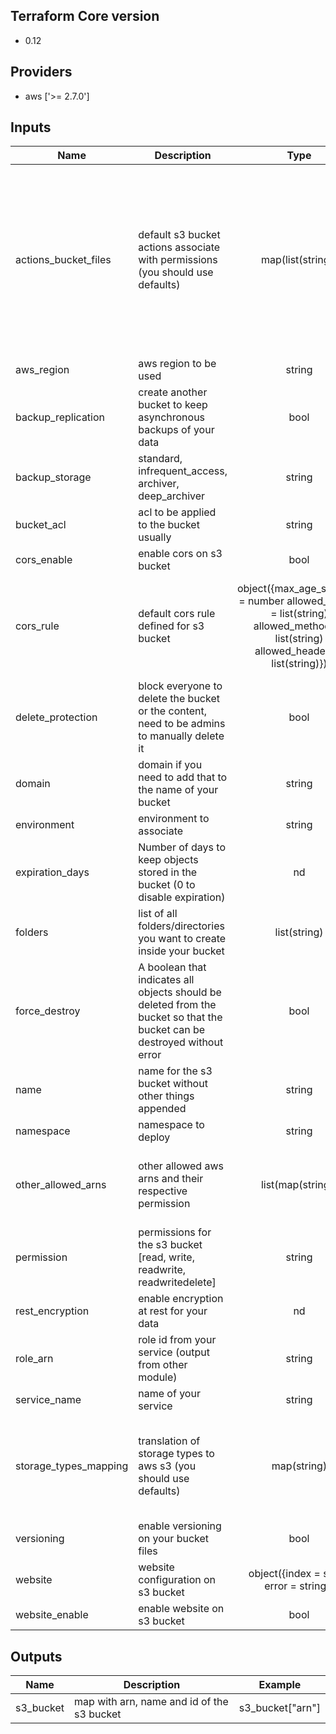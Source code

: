 
## Terraform Core version
*  0.12

## Providers
* aws ['>= 2.7.0']

## Inputs
| Name | Description | Type | Example | Default | Required |
|------|-------------|:----:|---------|:-------:|:--------:|
| actions_bucket_files | default s3 bucket actions associate with permissions (you should use defaults) | map(list(string)) |  | {'read': ['s3:ListBucket', 's3:GetObject'], 'readwrite': ['s3:ListBucket', 's3:PutObject', 's3:GetObject'], 'readwritedelete': ['s3:ListBucket', 's3:PutObject', 's3:GetObject', 's3:DeleteObject'], 'write': ['s3:ListBucket', 's3:PutObject']} | no |
| aws_region | aws region to be used | string |  | - | yes |
| backup_replication | create another bucket to keep asynchronous backups of your data | bool |  | False | no |
| backup_storage | standard, infrequent_access, archiver, deep_archiver | string |  | archiver | no |
| bucket_acl | acl to be applied to the bucket usually  | string |  private and public-read | private | no |
| cors_enable | enable cors on s3 bucket | bool |  | False | no |
| cors_rule | default cors rule defined for s3 bucket | object({max_age_seconds = number allowed_origins = list(string) allowed_methods = list(string) allowed_headers = list(string)}) |  |{'allowed_headers': ['*'], 'allowed_methods': ['GET', 'PUT'], 'allowed_origins': ['*'], 'max_age_seconds': 3000} | no |
| delete_protection | block everyone to delete the bucket or the content, need to be admins to manually delete it | bool |  | False | no |
| domain | domain if you need to add that to the name of your bucket  | string |  .mydomain.com |  | no |
| environment | environment to associate  | string |  dev, staging, production | - | yes |
| expiration_days | Number of days to keep objects stored in the bucket (0 to disable expiration) | nd |  | 0 | no |
| folders | list of all folders/directories you want to create inside your bucket | list(string) |  | [] | no |
| force_destroy | A boolean that indicates all objects should be deleted from the bucket so that the bucket can be destroyed without error | bool |  | False | no |
| name | name for the s3 bucket without other things appended | string |  | - | yes |
| namespace | namespace to deploy  | string |  team1, main, poc | - | yes |
| other_allowed_arns | other allowed aws arns and their respective permission  | list(map(string)) |  [{arn = arn::xxx , permission = readwrite}, {arn = arn::yyy , permission = read}] | [] | no |
| permission | permissions for the s3 bucket [read, write, readwrite, readwritedelete] | string |  | read | no |
| rest_encryption | enable encryption at rest for your data | nd |  | False | no |
| role_arn | role id from your service (output from other module) | string |  | - | yes |
| service_name | name of your service  | string |  my-service-testing | - | yes |
| storage_types_mapping | translation of storage types to aws s3 (you should use defaults) | map(string) |  | {'archiver': 'GLACIER', 'deep_archiver': 'DEEP_ARCHIVE', 'infrequent_access': 'STANDARD_IA', 'standart': 'STANDARD'} | no |
| versioning | enable versioning on your bucket files | bool |  | False | no |
| website | website configuration on s3 bucket | object({index = string error = string}) |  | {'error': 'error.html', 'index': 'index.html'} | no |
| website_enable | enable website on s3 bucket | bool |  | False | no |

## Outputs
| Name | Description | Example |
|------|-------------|---------|
| s3_bucket | map with arn, name and id of the s3 bucket  |  s3_bucket["arn"] |
